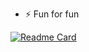 - ⚡ Fun for fun

[![Readme Card](https://github-readme-stats.vercel.app/api/pin/?username=tulamelkii&repo=openstack&theme=transparent)]([https://github.com/tulamelkii/openstack]) 
 

<!---
tulamelkii/tulamelkii is a ✨ special ✨ repository because its `README.md` (this file) appears on your GitHub profile.
You can click the Preview link to take a look at your changes.
--->

